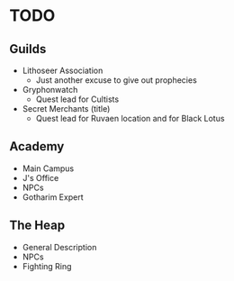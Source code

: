 # TODO

## Guilds

- Lithoseer Association
    - Just another excuse to give out prophecies
- Gryphonwatch
    - Quest lead for Cultists
- Secret Merchants (title)
    - Quest lead for Ruvaen location and for Black Lotus

## Academy

- Main Campus
- J's Office
- NPCs
- Gotharim Expert

## The Heap

- General Description
- NPCs
- Fighting Ring









